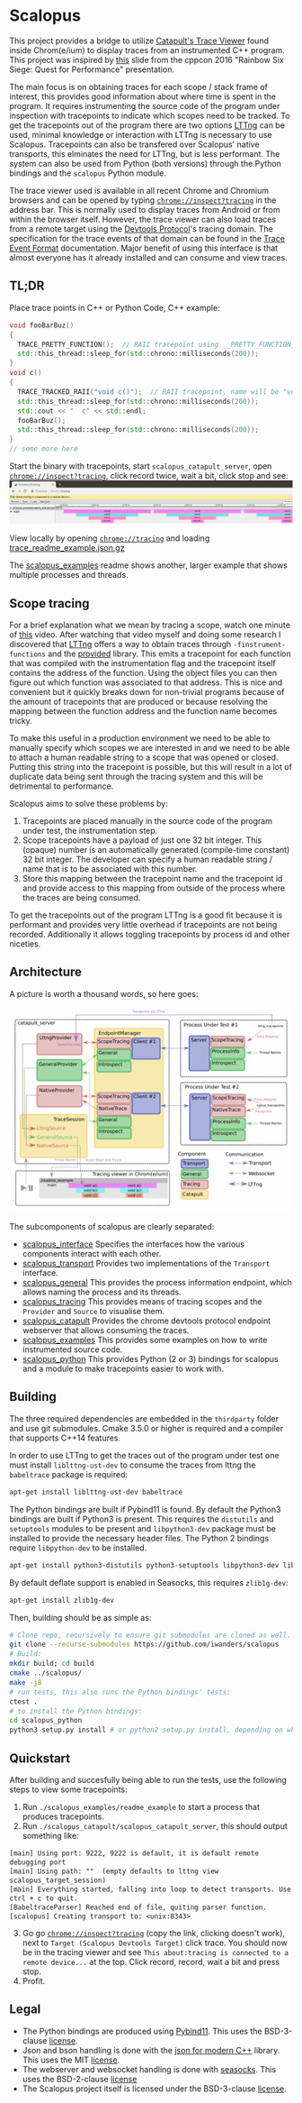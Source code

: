 # Scalopus

This project provides a bridge to utilize [Catapult's Trace Viewer][catapult_trace_viewer] found inside Chrom(e/ium) to
display traces from an instrumented C++ program. This project was inspired by [this][cppcon_2016_quest_for_performance]
slide from the cppcon 2016 "Rainbow Six Siege: Quest for Performance" presentation.

The main focus is on obtaining traces for each scope / stack frame of interest, this provides good information about
where time is spent in the program. It requires instrumenting the source code of the program under inspection with
tracepoints to indicate which scopes need to be tracked. To get the tracepoints out of the program there are two options
[LTTng][lttng] can be used, minimal knowledge or interaction with LTTng is necessary to use Scalopus. Tracepoints can
also be transfered over Scalopus' native transports, this elminates the need for LTTng, but is less performant.
The system can also be used from Python (both versions) through the Python bindings and the `scalopus` Python module.

The trace viewer used is available in all recent Chrome and Chromium browsers and can be opened by typing 
[`chrome://inspect?tracing`][chrome_tracing] in the address bar. This is normally used to display traces from Android
or from within the browser itself. However, the trace viewer can also load traces from a remote target using the
[Devtools Protocol][devtools_protocol]'s tracing domain. The specification for the trace events of that domain can be
found in the [Trace Event Format][trace_event_format] documentation. Major benefit of using this interface is that
almost everyone has it already installed and can consume and view traces.

## TL;DR
Place trace points in C++ or Python Code, C++ example:

```cpp
void fooBarBuz()
{
  TRACE_PRETTY_FUNCTION();  // RAII tracepoint using __PRETTY_FUNCTION__
  std::this_thread::sleep_for(std::chrono::milliseconds(200));
}
void c()
{
  TRACE_TRACKED_RAII("void c()");  // RAII tracepoint, name will be "void c()"
  std::this_thread::sleep_for(std::chrono::milliseconds(200));
  std::cout << "  c" << std::endl;
  fooBarBuz();
  std::this_thread::sleep_for(std::chrono::milliseconds(200));
}
// some more here
```
Start the binary with tracepoints, start `scalopus_catapult_server`, open [`chrome://inspect?tracing`][chrome_tracing], 
click record twice, wait a bit, click stop and see:
![Readme example catapult output](/doc/readme_example_crop.png "Readme example catapult output")

View locally by opening [`chrome://tracing`](chrome://tracing) and loading
[trace_readme_example.json.gz](/doc/trace_readme_example.json.gz)

The [scalopus_examples](/scalopus_examples) readme shows another, larger example that shows multiple processes and
threads.

## Scope tracing
For a brief explanation what we mean by tracing a scope, watch one minute of [this][cppcon_2016_quest_for_performance]
video. After watching that video myself and doing some research I discovered that [LTTng][lttng] offers a way to obtain
traces through `-finstrument-functions` and the [provided][liblttng-ust-cyg-profile] library. This emits a tracepoint
for each function that was compiled with the instrumentation flag and the tracepoint itself contains the address of the
function. Using the object files you can then figure out which function was associated to that address. This is nice and
convenient but it quickly breaks down for non-trivial programs because of the amount of tracepoints that are produced or
because resolving the mapping between the function address and the function name becomes tricky.

To make this useful in a production environment we need to be able to manually specify which scopes we are interested
in and we need to be able to attach a human readable string to a scope that was opened or closed. Putting this string
into the tracepoint is possible, but this will result in a lot of duplicate data being sent through the tracing system
and this will be detrimental to performance. 

Scalopus aims to solve these problems by:
1. Tracepoints are placed manually in the source code of the program under test, the instrumentation step.
2. Scope tracepoints have a payload of just one 32 bit integer. This (opaque) number is an automatically generated
   (compile-time constant) 32 bit integer. The developer can specify a human readable string / name that is to be
   associated with this number.
3. Store this mapping between the tracepoint name and the tracepoint id and provide access to this mapping from outside
   of the process where the traces are being consumed.

To get the tracepoints out of the program LTTng is a good fit because it is performant and provides very little overhead
if tracepoints are not being recorded. Additionally it allows toggling tracepoints by process id and other niceties.

## Architecture
A picture is worth a thousand words, so here goes:

![Overview of Scalopus](/doc/overview.png "Overview of Scalopus")

The subcomponents of scalopus are clearly separated:
- [scalopus_interface](/scalopus_interface) Specifies the interfaces how the various components interact with each other.
- [scalopus_transport](/scalopus_transport) Provides two implementations of the `Transport` interface.
- [scalopus_general](/scalopus_general) This provides the process information endpoint, which allows naming the process and its threads.
- [scalopus_tracing](/scalopus_tracing) This provides means of tracing scopes and the `Provider` and `Source` to visualise them.
- [scalopus_catapult](/scalopus_catapult) Provides the chrome devtools protocol endpoint webserver that allows consuming the traces.
- [scalopus_examples](/scalopus_examples) This provides some examples on how to write instrumented source code.
- [scalopus_python](/scalopus_python) This provides Python (2 or 3) bindings for scalopus and a module to make tracepoints easier to work with.

## Building

The three required dependencies are embedded in the `thirdparty` folder and use git submodules. Cmake 3.5.0 or higher is required and a compiler that supports C++14 features.

In order to use LTTng to get the traces out of the program under test one must install `liblttng-ust-dev` to consume
the traces from lttng the `babeltrace` package is required:
```bash
apt-get install liblttng-ust-dev babeltrace
```

The Python bindings are built if Pybind11 is found. By default the Python3 bindings are built if Python3 is present. This requires the `distutils` and `setuptools` modules to be present and `libpython3-dev` package must be installed to provide the necessary header files. The Python 2 bindings require `libpython-dev` to be installed.

```bash
apt-get install python3-distutils python3-setuptools libpython3-dev libpython-dev
```

By default deflate support is enabled in Seasocks, this requires `zlib1g-dev`:
```bash
apt-get install zlib1g-dev
```

Then, building should be as simple as:
```bash
# Clone repo, recursively to ensure git submodules are cloned as well.
git clone --recurse-submodules https://github.com/iwanders/scalopus
# Build:
mkdir build; cd build
cmake ../scalopus/
make -j8
# run tests, this also runs the Python bindings' tests:
ctest .
# to install the Python bindings:
cd scalopus_python
python3 setup.py install # or python2 setup.py install, depending on which one was built.
```

## Quickstart
After building and succesfully being able to run the tests, use the following steps to view some tracepoints:
1. Run `./scalopus_examples/readme_example` to start a process that produces tracepoints.
2. Run `./scalopus_catapult/scalopus_catapult_server`, this should output something like:
```
[main] Using port: 9222, 9222 is default, it is default remote debugging port
[main] Using path: ""  (empty defaults to lttng view scalopus_target_session)
[main] Everything started, falling into loop to detect transports. Use ctrl + c to quit.
[BabeltraceParser] Reached end of file, quiting parser function.
[scalopus] Creating transport to: <unix:8343>
```
3. Go go [`chrome://inspect?tracing`][chrome_tracing] (copy the link, clicking doesn't work), next to `Target (Scalopus Devtools Target)` click trace. You should now be in the tracing viewer and see `This about:tracing is connected to a remote device...` at the top. Click record, record, wait a bit and press stop.
4. Profit.

## Legal

- The Python bindings are produced using [Pybind11][pybind11]. This uses the BSD-3-clause [license](https://github.com/pybind/pybind11/blob/master/LICENSE).
- Json and bson handling is done with the [json for modern C++][nlohmann_json] library. This uses the MIT [license](https://github.com/nlohmann/json/blob/develop/LICENSE.MIT).
- The webserver and websocket handling is done with [seasocks][seasocks]. This uses the BSD-2-clause [license](https://github.com/mattgodbolt/seasocks/blob/master/LICENSE)
- The Scalopus project itself is licensed under the BSD-3-clause [license](/LICENSE).
  

[catapult_trace_viewer]: https://github.com/catapult-project/catapult/blob/master/tracing/README.md
[catapult]: https://github.com/catapult-project/catapult
[devtools_protocol]: https://chromedevtools.github.io/devtools-protocol/tot/Tracing
[trace_event_format]: https://docs.google.com/document/d/1CvAClvFfyA5R-PhYUmn5OOQtYMH4h6I0nSsKchNAySU/
[lttng]: https://lttng.org/
[chrome_tracing]: chrome://inspect?tracing
[cppcon_2016_quest_for_performance]: https://youtu.be/tD4xRNB0M_Q?t=468
[liblttng-ust-cyg-profile]: https://lttng.org/docs/v2.10/#doc-liblttng-ust-cyg-profile
[pybind11]: https://github.com/pybind/pybind11
[nlohmann_json]: https://github.com/nlohmann/json
[seasocks]: https://github.com/mattgodbolt/seasocks/
